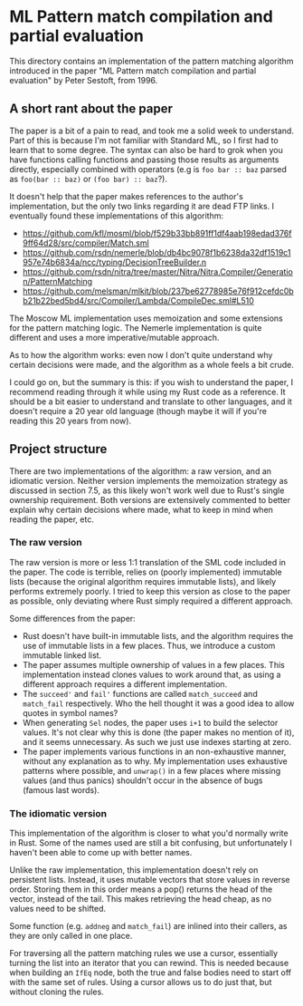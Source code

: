 # ML Pattern match compilation and partial evaluation

This directory contains an implementation of the pattern matching algorithm
introduced in the paper "ML Pattern match compilation and partial evaluation" by
Peter Sestoft, from 1996.

## A short rant about the paper

The paper is a bit of a pain to read, and took me a solid week to understand.
Part of this is because I'm not familiar with Standard ML, so I first had to
learn that to some degree. The syntax can also be hard to grok when you have
functions calling functions and passing those results as arguments directly,
especially combined with operators (e.g is `foo bar :: baz` parsed as
`foo(bar :: baz)` or `(foo bar) :: baz`?).

It doesn't help that the paper makes references to the author's implementation,
but the only two links regarding it are dead FTP links. I eventually found these
implementations of this algorithm:

- https://github.com/kfl/mosml/blob/f529b33bb891ff1df4aab198edad376f9ff64d28/src/compiler/Match.sml
- https://github.com/rsdn/nemerle/blob/db4bc9078f1b6238da32df1519c1957e74b6834a/ncc/typing/DecisionTreeBuilder.n
- https://github.com/rsdn/nitra/tree/master/Nitra/Nitra.Compiler/Generation/PatternMatching
- https://github.com/melsman/mlkit/blob/237be62778985e76f912cefdc0bb21b22bed5bd4/src/Compiler/Lambda/CompileDec.sml#L510

The Moscow ML implementation uses memoization and some extensions for the
pattern matching logic. The Nemerle implementation is quite different and uses a
more imperative/mutable approach.

As to how the algorithm works: even now I don't quite understand why certain
decisions were made, and the algorithm as a whole feels a bit crude.

I could go on, but the summary is this: if you wish to understand the paper, I
recommend reading through it while using my Rust code as a reference. It should
be a bit easier to understand and translate to other languages, and it doesn't
require a 20 year old language (though maybe it will if you're reading this 20
years from now).

## Project structure

There are two implementations of the algorithm: a raw version, and an idiomatic
version. Neither version implements the memoization strategy as discussed in
section 7.5, as this likely won't work well due to Rust's single ownership
requirement. Both versions are extensively commented to better explain why
certain decisions where made, what to keep in mind when reading the paper, etc.

### The raw version

The raw version is more or less 1:1 translation of the SML code included in the
paper. The code is terrible, relies on (poorly implemented) immutable lists
(because the original algorithm requires immutable lists), and likely performs
extremely poorly. I tried to keep this version as close to the paper as
possible, only deviating where Rust simply required a different approach.

Some differences from the paper:

- Rust doesn't have built-in immutable lists, and the algorithm requires the use
  of immutable lists in a few places. Thus, we introduce a custom immutable
  linked list.
- The paper assumes multiple ownership of values in a few places. This
  implementation instead clones values to work around that, as using a different
  approach requires a different implementation.
- The `succeed'` and `fail'` functions are called `match_succeed` and
  `match_fail` respectively. Who the hell thought it was a good idea to allow
  quotes in symbol names?
- When generating `Sel` nodes, the paper uses `i+1` to build the selector
  values. It's not clear why this is done (the paper makes no mention of it),
  and it seems unnecessary. As such we just use indexes starting at zero.
- The paper implements various functions in an non-exhaustive manner, without
  any explanation as to why. My implementation uses exhaustive patterns where
  possible, and `unwrap()` in a few places where missing values (and thus
  panics) shouldn't occur in the absence of bugs (famous last words).

### The idiomatic version

This implementation of the algorithm is closer to what you'd normally write in
Rust. Some of the names used are still a bit confusing, but unfortunately I
haven't been able to come up with better names.

Unlike the raw implementation, this implementation doesn't rely on persistent
lists. Instead, it uses mutable vectors that store values in reverse order.
Storing them in this order means a pop() returns the head of the vector, instead
of the tail. This makes retrieving the head cheap, as no values need to be
shifted.

Some function (e.g. `addneg` and `match_fail`) are inlined into their callers,
as they are only called in one place.

For traversing all the pattern matching rules we use a cursor, essentially
turning the list into an iterator that you can rewind. This is needed because
when building an `IfEq` node, both the true and false bodies need to start off
with the same set of rules. Using a cursor allows us to do just that, but
without cloning the rules.
